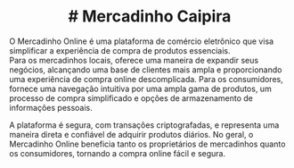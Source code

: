 

<h1 align="center"># Mercadinho Caipira</h1>
O Mercadinho Online é uma plataforma de comércio eletrônico que visa simplificar a experiência de compra de produtos essenciais. 
<br>
Para os mercadinhos locais, oferece uma maneira de expandir seus negócios, alcançando uma base de clientes mais ampla e proporcionando uma experiência de compra online descomplicada. Para os consumidores, fornece uma navegação intuitiva por uma ampla gama de produtos, um processo de compra simplificado e opções de armazenamento de informações pessoais. 
<br>

A plataforma é segura, com transações criptografadas, e representa uma maneira direta e confiável de adquirir produtos diários. No geral, o Mercadinho Online beneficia tanto os proprietários de mercadinhos quanto os consumidores, tornando a compra online fácil e segura.

